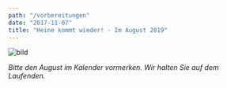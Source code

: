 ```yaml
---
path: "/vorbereitungen"
date: "2017-11-07"
title: "Heine kommt wieder! - Im August 2019"
---
```


![bild](/ufer-paddel.jpg)




*Bitte den August im Kalender vormerken. Wir halten Sie auf dem Laufenden.*   



